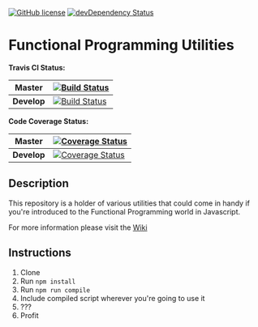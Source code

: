 [![GitHub license](https://img.shields.io/badge/license-MIT-blue.svg)](https://raw.githubusercontent.com/karudedios/FunctionalProgrammingUtilities/master/LICENSE)
[![devDependency Status](https://david-dm.org/karudedios/FunctionalProgrammingUtilities/dev-status.svg)](https://david-dm.org/karudedios/FunctionalProgrammingUtilities#info=devDependencies)

# Functional Programming Utilities

**Travis CI Status:**

| **Master** | [![Build Status](https://travis-ci.org/karudedios/FunctionalProgrammingUtilities.svg?branch=master)](https://travis-ci.org/karudedios/FunctionalProgrammingUtilities) |
| -------|-------- |
| **Develop**| [![Build Status](https://travis-ci.org/karudedios/FunctionalProgrammingUtilities.svg?branch=develop)](https://travis-ci.org/karudedios/FunctionalProgrammingUtilities) |

**Code Coverage Status:**

| **Master** | [![Coverage Status](https://coveralls.io/repos/karudedios/FunctionalProgrammingUtilities/badge.svg?branch=master&service=github)](https://coveralls.io/github/karudedios/FunctionalProgrammingUtilities?branch=master) |
| -------|-------- |
| **Develop**| [![Coverage Status](https://coveralls.io/repos/karudedios/FunctionalProgrammingUtilities/badge.svg?branch=develop&service=github)](https://coveralls.io/github/karudedios/FunctionalProgrammingUtilities?branch=develop) |

## Description
This repository is a holder of various utilities that could come in handy if you're introduced to the Functional Programming world in Javascript.

For more information please visit the [Wiki](https://github.com/karudedios/FunctionalProgrammingUtilities/wiki/0.-Table-of-Contents)

## Instructions
1. Clone
2. Run `npm install`
3. Run `npm run compile`
4. Include compiled script wherever you're going to use it
5. ???
6. Profit
